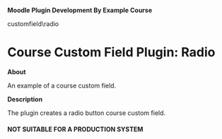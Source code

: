 __Moodle Plugin Development By Example Course__

customfield\radio

# Course Custom Field Plugin: Radio #

__About__

An example of a course custom field.

__Description__

The plugin creates a radio button course custom field.

#### NOT SUITABLE FOR A PRODUCTION SYSTEM ####
